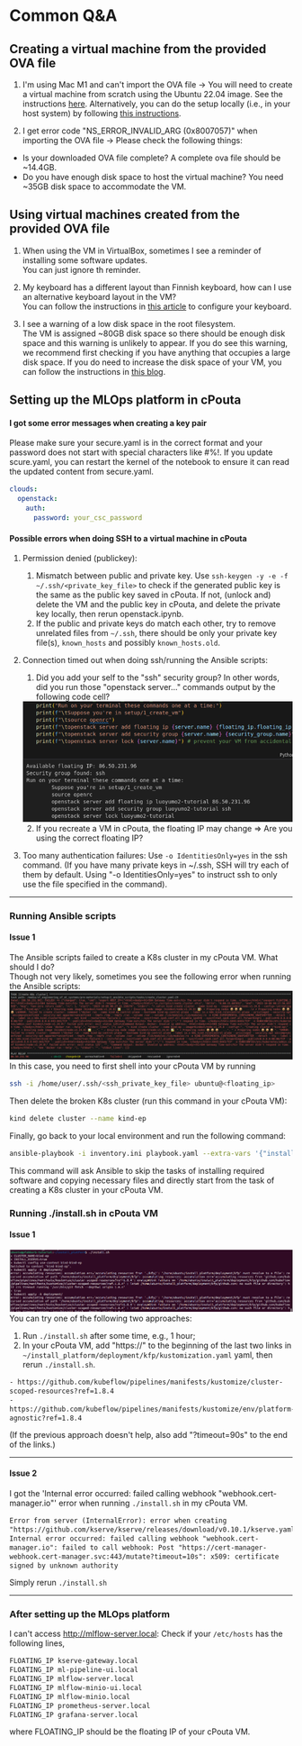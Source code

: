 # Common Q&A

## Creating a virtual machine from the provided OVA file
1. I'm using Mac M1 and can't import the OVA file -> You will need to create a virtual machine from scratch using the Ubuntu 22.04 image. See the instructions [here](./building_local_vm.md). Alternatively, you can do the setup locally (i.e., in your host system) by following [this instructions](./preparation_without_vm.md).

1. I get error code "NS_ERROR_INVALID_ARG (0x8007057)" when importing the OVA file -> Please check the following things: 
- Is your downloaded OVA file complete? A complete ova file should be ~14.4GB.
- Do you have enough disk space to host the virtual machine? You need ~35GB disk space to accommodate the VM. 

## Using virtual machines created from the provided OVA file
1. When using the VM in VirtualBox, sometimes I see a reminder of installing some software updates. <br />
You can just ignore th reminder. 

1. My keyboard has a different layout than Finnish keyboard, how can I use an alternative keyboard layout in the VM? <br />
You can follow the instructions in [this article](https://help.ubuntu.com/stable/ubuntu-help/keyboard-layouts.html.en) to configure your keyboard. 

1. I see a warning of a low disk space in the root filesystem. <br />
The VM is assigned ~80GB disk space so there should be enough disk space and this warning is unlikely to appear. If you do see this warning, we recommend first checking if you have anything that occupies a large disk space. If you do need to increase the disk space of your VM, you can follow the instructions in [this blog](https://blog.surges.eu/virtualbox-how-to-solve-the-issue-with-low-disk-space/).

## Setting up the MLOps platform in cPouta
#### I got some error messages when creating a key pair
Please make sure your secure.yaml is in the correct format and your password does not start with special characters like #%!. If you update scure.yaml, you can restart the kernel of the notebook to ensure it can read the updated content from secure.yaml. 
```yaml
clouds:
  openstack:
    auth:
      password: your_csc_password
```
#### Possible errors when doing SSH to a virtual machine in cPouta
1. Permission denied (publickey): 
    1. Mismatch between public and private key. Use `ssh-keygen -y -e -f ~/.ssh/<private_key_file>` to check if the generated public key is the same as the public key saved in cPouta. If not, (unlock and) delete the VM and the public key in cPouta, and delete the private key locally, then rerun openstack.ipynb. 
    1. If the public and private keys do match each other, try to remove unrelated files from `~/.ssh`, there should be only your private key file(s), `known_hosts` and possibly `known_hosts.old`. 
2. Connection timed out when doing ssh/running the Ansible scripts: 
    1. Did you add your self to the "ssh" security group? In other words, did you run those "openstack server..." commands output by the following code cell?
    <img src="./images/output-openstack-commands.png" />
    
    2. If you recreate a VM in cPouta, the floating IP may change => Are you using the correct floating IP?
3. Too many authentication failures: Use `-o IdentitiesOnly=yes` in the ssh command. (If you have many private keys in ~/.ssh, SSH will try each of them by default. Using "-o IdentitiesOnly=yes" to instruct ssh to only use the file specified in the command). 
---
### Running Ansible scripts
#### Issue 1
The Ansible scripts failed to create a K8s cluster in my cPouta VM. What should I do? <br />
Though not very likely, sometimes you see the following error when running the Ansible scripts:
<img src="./images/failed-ansible-task.png" />
In this case, you need to first shell into your cPouta VM by running
```bash
ssh -i /home/user/.ssh/<ssh_private_key_file> ubuntu@<floating_ip>
```
Then delete the broken K8s cluster (run this command in your cPouta VM):
```bash
kind delete cluster --name kind-ep
```
Finally, go back to your local environment and run the following command:
```bash
ansible-playbook -i inventory.ini playbook.yaml --extra-vars '{"install_tools":false,"copy_files":false}'
```
This command will ask Ansible to skip the tasks of installing required software and copying necessary files and directly start from the task of creating a K8s cluster in your cPouta VM. 

### Running ./install.sh in cPouta VM
#### Issue 1
<img src="./images/kustomization-timeout.png"/>
You can try one of the following two approaches: 

1. Run `./install.sh` after some time, e.g., 1 hour; 
1. In your cPouta VM, add "https://" to the beginning of the last two links in `~/install_platform/deployment/kfp/kustomization.yaml` yaml, then rerun `./install.sh`.
```text
- https://github.com/kubeflow/pipelines/manifests/kustomize/cluster-scoped-resources?ref=1.8.4
- https://github.com/kubeflow/pipelines/manifests/kustomize/env/platform-agnostic?ref=1.8.4
``` 
(If the previous approach doesn't help, also add "?timeout=90s" to the end of the links.)

---

#### Issue 2
I got the 'Internal error occurred: failed calling webhook "webhook.cert-manager.io"' error when running `./install.sh` in my cPouta VM. 
```text
Error from server (InternalError): error when creating "https://github.com/kserve/kserve/releases/download/v0.10.1/kserve.yaml": Internal error occurred: failed calling webhook "webhook.cert-manager.io": failed to call webhook: Post "https://cert-manager-webhook.cert-manager.svc:443/mutate?timeout=10s": x509: certificate signed by unknown authority
```
Simply rerun `./install.sh`

---

### After setting up the MLOps platform
I can't access http://mlflow-server.local: Check if your `/etc/hosts`
has the following lines,
```
FLOATING_IP kserve-gateway.local
FLOATING_IP ml-pipeline-ui.local
FLOATING_IP mlflow-server.local
FLOATING_IP mlflow-minio-ui.local
FLOATING_IP mlflow-minio.local
FLOATING_IP prometheus-server.local
FLOATING_IP grafana-server.local
```
where FLOATING_IP should be the floating IP of your cPouta VM. 



